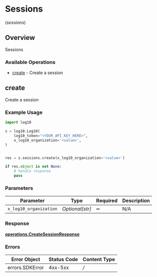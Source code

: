# Sessions
(*sessions*)

## Overview

Sessions

### Available Operations

* [create](#create) - Create a session

## create

Create a session

### Example Usage

```python
import log10

s = log10.Log10(
    log10_token="<YOUR_API_KEY_HERE>",
    x_log10_organization='<value>',
)


res = s.sessions.create(x_log10_organization='<value>')

if res.object is not None:
    # handle response
    pass

```

### Parameters

| Parameter              | Type                   | Required               | Description            |
| ---------------------- | ---------------------- | ---------------------- | ---------------------- |
| `x_log10_organization` | *Optional[str]*        | :heavy_minus_sign:     | N/A                    |


### Response

**[operations.CreateSessionResponse](../../models/operations/createsessionresponse.md)**
### Errors

| Error Object    | Status Code     | Content Type    |
| --------------- | --------------- | --------------- |
| errors.SDKError | 4xx-5xx         | */*             |
